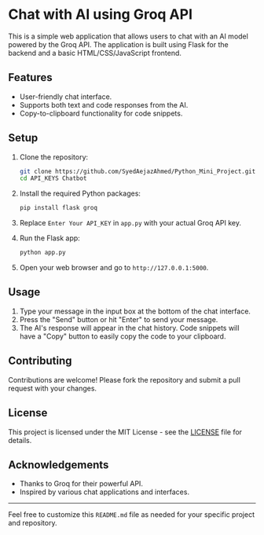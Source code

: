# Chat with AI using Groq API
This is a simple web application that allows users to chat with an AI model powered by the Groq API. The application is built using Flask for the backend and a basic HTML/CSS/JavaScript frontend.

## Features
- User-friendly chat interface.
- Supports both text and code responses from the AI.
- Copy-to-clipboard functionality for code snippets.

## Setup
1. Clone the repository:
    ```bash
    git clone https://github.com/SyedAejazAhmed/Python_Mini_Project.git
    cd API_KEYS Chatbot
    ```

2. Install the required Python packages:
    ```bash
    pip install flask groq
    ```

3. Replace `Enter Your API_KEY` in `app.py` with your actual Groq API key.

4. Run the Flask app:
    ```bash
    python app.py
    ```

5. Open your web browser and go to `http://127.0.0.1:5000`.

## Usage

1. Type your message in the input box at the bottom of the chat interface.
2. Press the "Send" button or hit "Enter" to send your message.
3. The AI's response will appear in the chat history. Code snippets will have a "Copy" button to easily copy the code to your clipboard.

## Contributing

Contributions are welcome! Please fork the repository and submit a pull request with your changes.

## License

This project is licensed under the MIT License - see the [LICENSE](LICENSE) file for details.

## Acknowledgements

- Thanks to Groq for their powerful API.
- Inspired by various chat applications and interfaces.

---

Feel free to customize this `README.md` file as needed for your specific project and repository.
